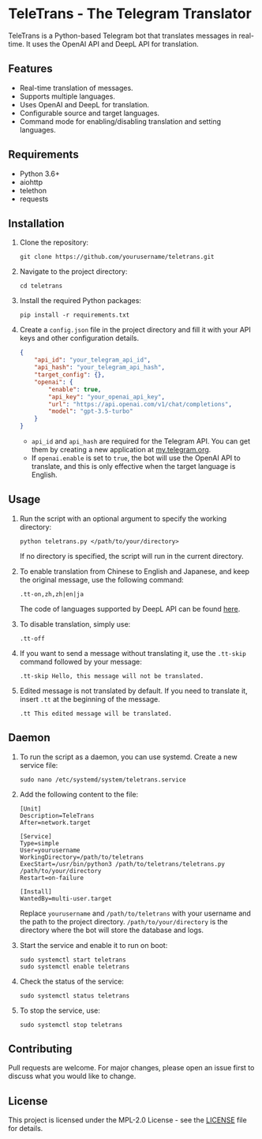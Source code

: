 # TeleTrans - The Telegram Translator

TeleTrans is a Python-based Telegram bot that translates messages in real-time. It uses the OpenAI API and DeepL API for translation.

## Features

- Real-time translation of messages.
- Supports multiple languages.
- Uses OpenAI and DeepL for translation.
- Configurable source and target languages.
- Command mode for enabling/disabling translation and setting languages.

## Requirements

- Python 3.6+
- aiohttp
- telethon
- requests

## Installation

1. Clone the repository:
   ```
   git clone https://github.com/yourusername/teletrans.git
   ```
2. Navigate to the project directory:
   ```
   cd teletrans
   ```
3. Install the required Python packages:
   ```
   pip install -r requirements.txt
   ```
4. Create a `config.json` file in the project directory and fill it with your API keys and other configuration details.
    ```json
    {
        "api_id": "your_telegram_api_id",
        "api_hash": "your_telegram_api_hash",
        "target_config": {},
        "openai": {
            "enable": true,
            "api_key": "your_openai_api_key",
            "url": "https://api.openai.com/v1/chat/completions",
            "model": "gpt-3.5-turbo"
        }
    }
    ```
   - `api_id` and `api_hash` are required for the Telegram API. You can get them by creating a new application at [my.telegram.org](https://my.telegram.org).
   - If `openai.enable` is set to `true`, the bot will use the OpenAI API to translate, and this is only effective when the target language is English.

## Usage

1. Run the script with an optional argument to specify the working directory:
   ```
   python teletrans.py </path/to/your/directory>
   ```
   If no directory is specified, the script will run in the current directory.

2. To enable translation from Chinese to English and Japanese, and keep the original message, use the following command:
   ```
   .tt-on,zh,zh|en|ja
   ```
   The code of languages supported by DeepL API can be found [here](https://developers.deepl.com/docs/resources/supported-languages).

3. To disable translation, simply use:
   ```
   .tt-off
   ```

4. If you want to send a message without translating it, use the `.tt-skip` command followed by your message:
   ```
   .tt-skip Hello, this message will not be translated.
   ```

5. Edited message is not translated by default. If you need to translate it, insert `.tt` at the beginning of the message.
   ```
   .tt This edited message will be translated.
   ```

## Daemon

1. To run the script as a daemon, you can use systemd. Create a new service file:
   ```
   sudo nano /etc/systemd/system/teletrans.service
   ```

2. Add the following content to the file:
   ```
   [Unit]
   Description=TeleTrans
   After=network.target

   [Service]
   Type=simple
   User=yourusername
   WorkingDirectory=/path/to/teletrans
   ExecStart=/usr/bin/python3 /path/to/teletrans/teletrans.py /path/to/your/directory
   Restart=on-failure

   [Install]
   WantedBy=multi-user.target
   ```
   Replace `yourusername` and `/path/to/teletrans` with your username and the path to the project directory. `/path/to/your/directory` is the directory where the bot will store the database and logs.

3. Start the service and enable it to run on boot:
   ```
   sudo systemctl start teletrans
   sudo systemctl enable teletrans
   ```

4. Check the status of the service:
   ```
   sudo systemctl status teletrans
   ```

5. To stop the service, use:
   ```
   sudo systemctl stop teletrans
   ```

## Contributing

Pull requests are welcome. For major changes, please open an issue first to discuss what you would like to change.

## License

This project is licensed under the MPL-2.0 License - see the [LICENSE](LICENSE) file for details.

